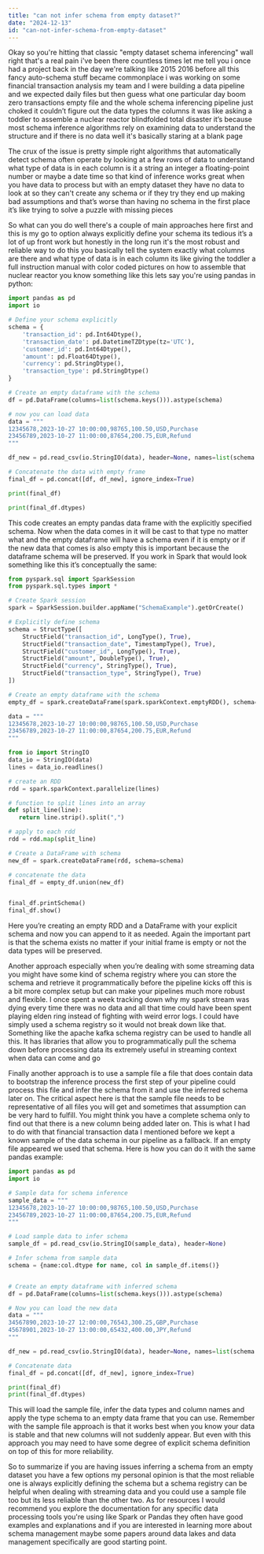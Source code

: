 ```yaml
---
title: "can not infer schema from empty dataset?"
date: "2024-12-13"
id: "can-not-infer-schema-from-empty-dataset"
---
```


Okay so you're hitting that classic "empty dataset schema inferencing" wall right that's a real pain i've been there countless times let me tell you i once had a project back in the day we're talking like 2015 2016 before all this fancy auto-schema stuff became commonplace i was working on some financial transaction analysis my team and I were building a data pipeline and we expected daily files but then guess what one particular day boom zero transactions empty file and the whole schema inferencing pipeline just choked it couldn’t figure out the data types the columns it was like asking a toddler to assemble a nuclear reactor blindfolded total disaster it’s because most schema inference algorithms rely on examining data to understand the structure and if there is no data well it's basically staring at a blank page

The crux of the issue is pretty simple right algorithms that automatically detect schema often operate by looking at a few rows of data to understand what type of data is in each column is it a string an integer a floating-point number or maybe a date time so that kind of inference works great when you have data to process but with an empty dataset they have no data to look at so they can't create any schema or if they try they end up making bad assumptions and that’s worse than having no schema in the first place it’s like trying to solve a puzzle with missing pieces

So what can you do well there's a couple of main approaches here first and this is my go to option always explicitly define your schema its tedious it’s a lot of up front work but honestly in the long run it's the most robust and reliable way to do this you basically tell the system exactly what columns are there and what type of data is in each column its like giving the toddler a full instruction manual with color coded pictures on how to assemble that nuclear reactor you know something like this lets say you're using pandas in python:

```python
import pandas as pd
import io

# Define your schema explicitly
schema = {
    'transaction_id': pd.Int64Dtype(),
    'transaction_date': pd.DatetimeTZDtype(tz='UTC'),
    'customer_id': pd.Int64Dtype(),
    'amount': pd.Float64Dtype(),
    'currency': pd.StringDtype(),
    'transaction_type': pd.StringDtype()
}

# Create an empty dataframe with the schema
df = pd.DataFrame(columns=list(schema.keys())).astype(schema)

# now you can load data
data = """
12345678,2023-10-27 10:00:00,98765,100.50,USD,Purchase
23456789,2023-10-27 11:00:00,87654,200.75,EUR,Refund
"""

df_new = pd.read_csv(io.StringIO(data), header=None, names=list(schema.keys())).astype(schema)

# Concatenate the data with empty frame
final_df = pd.concat([df, df_new], ignore_index=True)

print(final_df)

print(final_df.dtypes)
```

This code creates an empty pandas data frame with the explicitly specified schema. Now when the data comes in it will be cast to that type no matter what and the empty dataframe will have a schema even if it is empty or if the new data that comes is also empty this is important because the dataframe schema will be preserved. If you work in Spark that would look something like this it’s conceptually the same:

```python
from pyspark.sql import SparkSession
from pyspark.sql.types import *

# Create Spark session
spark = SparkSession.builder.appName("SchemaExample").getOrCreate()

# Explicitly define schema
schema = StructType([
    StructField("transaction_id", LongType(), True),
    StructField("transaction_date", TimestampType(), True),
    StructField("customer_id", LongType(), True),
    StructField("amount", DoubleType(), True),
    StructField("currency", StringType(), True),
    StructField("transaction_type", StringType(), True)
])

# Create an empty dataframe with the schema
empty_df = spark.createDataFrame(spark.sparkContext.emptyRDD(), schema=schema)

data = """
12345678,2023-10-27 10:00:00,98765,100.50,USD,Purchase
23456789,2023-10-27 11:00:00,87654,200.75,EUR,Refund
"""

from io import StringIO
data_io = StringIO(data)
lines = data_io.readlines()

# create an RDD
rdd = spark.sparkContext.parallelize(lines)

# function to split lines into an array
def split_line(line):
   return line.strip().split(",")

# apply to each rdd
rdd = rdd.map(split_line)

# Create a DataFrame with schema
new_df = spark.createDataFrame(rdd, schema=schema)

# concatenate the data
final_df = empty_df.union(new_df)


final_df.printSchema()
final_df.show()
```

Here you’re creating an empty RDD and a DataFrame with your explicit schema and now you can append to it as needed. Again the important part is that the schema exists no matter if your initial frame is empty or not the data types will be preserved.

Another approach especially when you’re dealing with some streaming data you might have some kind of schema registry where you can store the schema and retrieve it programmatically before the pipeline kicks off this is a bit more complex setup but can make your pipelines much more robust and flexible. I once spent a week tracking down why my spark stream was dying every time there was no data and all that time could have been spent playing elden ring instead of fighting with weird error logs. I could have simply used a schema registry so it would not break down like that. Something like the apache kafka schema registry can be used to handle all this. It has libraries that allow you to programmatically pull the schema down before processing data its extremely useful in streaming context when data can come and go

Finally another approach is to use a sample file a file that does contain data to bootstrap the inference process the first step of your pipeline could process this file and infer the schema from it and use the inferred schema later on. The critical aspect here is that the sample file needs to be representative of all files you will get and sometimes that assumption can be very hard to fulfill. You might think you have a complete schema only to find out that there is a new column being added later on. This is what I had to do with that financial transaction data I mentioned before we kept a known sample of the data schema in our pipeline as a fallback. If an empty file appeared we used that schema. Here is how you can do it with the same pandas example:

```python
import pandas as pd
import io

# Sample data for schema inference
sample_data = """
12345678,2023-10-27 10:00:00,98765,100.50,USD,Purchase
23456789,2023-10-27 11:00:00,87654,200.75,EUR,Refund
"""

# Load sample data to infer schema
sample_df = pd.read_csv(io.StringIO(sample_data), header=None)

# Infer schema from sample data
schema = {name:col.dtype for name, col in sample_df.items()}


# Create an empty dataframe with inferred schema
df = pd.DataFrame(columns=list(schema.keys())).astype(schema)

# Now you can load the new data
data = """
34567890,2023-10-27 12:00:00,76543,300.25,GBP,Purchase
45678901,2023-10-27 13:00:00,65432,400.00,JPY,Refund
"""

df_new = pd.read_csv(io.StringIO(data), header=None, names=list(schema.keys())).astype(schema)

# Concatenate data
final_df = pd.concat([df, df_new], ignore_index=True)

print(final_df)
print(final_df.dtypes)
```

This will load the sample file, infer the data types and column names and apply the type schema to an empty data frame that you can use.  Remember with the sample file approach is that it works best when you know your data is stable and that new columns will not suddenly appear. But even with this approach you may need to have some degree of explicit schema definition on top of this for more reliability.

So to summarize if you are having issues inferring a schema from an empty dataset you have a few options my personal opinion is that the most reliable one is always explicitly defining the schema but a schema registry can be helpful when dealing with streaming data and you could use a sample file too but its less reliable than the other two. As for resources  I would recommend you explore the documentation for any specific data processing tools you're using like Spark or Pandas they often have good examples and explanations and if you are interested in learning more about schema management maybe some papers around data lakes and data management specifically are good starting point.
